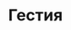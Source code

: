 --- 
title: "Гестия" 
 
town: "Симферополь" 
tel: ["+380 (50) 928-60-03, (0652) 251454, 51-10-10, 51-10-09"] 
address: "Россия, Республика Крым, г. Симферополь, Гоголя ул. 23/15" 
mail: "" 
--- 